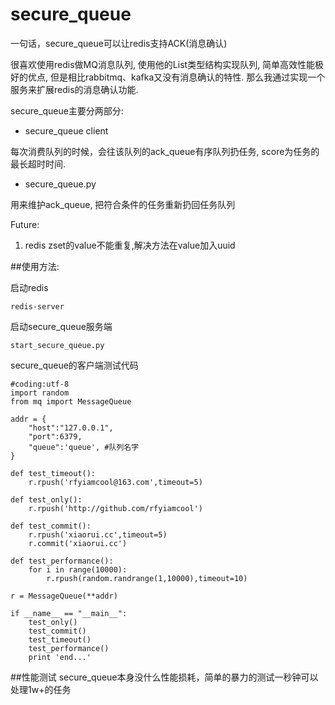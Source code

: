 # secure_queue

一句话，secure_queue可以让redis支持ACK(消息确认)

很喜欢使用redis做MQ消息队列, 使用他的List类型结构实现队列, 简单高效性能极好的优点, 但是相比rabbitmq、kafka又没有消息确认的特性. 那么我通过实现一个服务来扩展redis的消息确认功能. 

secure_queue主要分两部分:  

* secure_queue client

每次消费队列的时候，会往该队列的ack_queue有序队列扔任务, score为任务的最长超时时间.

* secure_queue.py

用来维护ack_queue, 把符合条件的任务重新扔回任务队列


Future:  
1. redis zset的value不能重复,解决方法在value加入uuid

##使用方法:

启动redis
```
redis-server
```

启动secure_queue服务端
```
start_secure_queue.py
```

secure_queue的客户端测试代码
```
#coding:utf-8
import random
from mq import MessageQueue

addr = {
    "host":"127.0.0.1",
    "port":6379,
    "queue":'queue', #队列名字
}

def test_timeout():
    r.rpush('rfyiamcool@163.com',timeout=5)

def test_only():
    r.rpush('http://github.com/rfyiamcool')

def test_commit():
    r.rpush('xiaorui.cc',timeout=5)
    r.commit('xiaorui.cc')
    
def test_performance():
    for i in range(10000):
        r.rpush(random.randrange(1,10000),timeout=10)
    
r = MessageQueue(**addr)

if __name__ == "__main__":
    test_only()
    test_commit()
    test_timeout()
    test_performance()
    print 'end...'
```

##性能测试
secure_queue本身没什么性能损耗，简单的暴力的测试一秒钟可以处理1w+的任务
